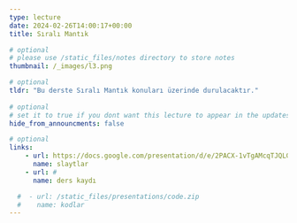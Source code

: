 ```yaml
---
type: lecture
date: 2024-02-26T14:00:17+00:00
title: Sıralı Mantık

# optional
# please use /static_files/notes directory to store notes
thumbnail: /_images/l3.png

# optional
tldr: "Bu derste Sıralı Mantık konuları üzerinde durulacaktır."
  
# optional
# set it to true if you dont want this lecture to appear in the updates section
hide_from_announcments: false

# optional
links:
    - url: https://docs.google.com/presentation/d/e/2PACX-1vTgAMcqTJQLGn4GSAj6Ve-Pnn0ZvLk0uDapTXkc2QlMNIsu91WJkyY-USApufkJKmJCWm2cB6f_ww8z/pub?start=false&loop=false&delayms=60000
      name: slaytlar
    - url: #
      name: ders kaydı

  #  - url: /static_files/presentations/code.zip
  #    name: kodlar
---
```

<!-- Other additional contents using markdown -->
<!--
**Suggested Readings:**
- [Readings 1](http://example.com)
- [Readings 2](http://example.com)
-->
